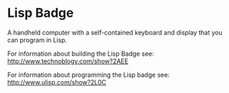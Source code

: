 # Lisp Badge
A handheld computer with a self-contained keyboard and display that you can program in Lisp.

For information about building the Lisp Badge see: http://www.technoblogy.com/show?2AEE

For information about programming the Lisp badge see: http://www.ulisp.com/show?2L0C
